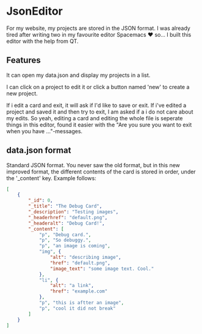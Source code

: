 # JsonEditor
For my website, my projects are stored in the JSON format. I was already tired after writing two in my favourite editor Spacemacs :heart: so... I built this editor with the help from QT.

## Features
It can open my data.json and display my projects in a list.

I can click on a project to edit it or click a button named 'new' to create a new project.

If i edit a card and exit, it will ask if I'd like to save or exit. If i've edited a project and saved it and then try to exit, I am asked if a i do not care about my edits.
So yeah, editing a card and editing the whole file is seperate things in this editor, found it easier with the "Are you sure you want to exit when you have ..."-messages.


## data.json format
Standard JSON format. You never saw the old format, but in this new improved format, the different contents of the card is stored in order, under the '_content' key. Example follows:

```json
[
    {
        "_id": 0,
        "_title": "The Debug Card",
        "_description": "Testing images",
        "_headerhref": "default.png",
        "_headeralt": "Debug Card!",
        "_content": [
            "p", "Debug card.",
            "p", "So debuggy.",
            "p", "an image is coming",
            "img", {
                "alt": "describing image",
                "href": "default.png",
                "image_text": "some image text. Cool."
            },
            "li", {
                "alt": "a link",
                "href": "example.com"
            },
            "p", "this is aftter an image",
            "p", "cool it did not break"
        ]
    }
]
```
